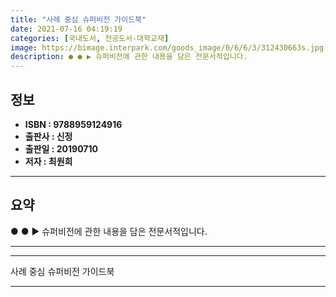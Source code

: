 ```yaml
---
title: "사례 중심 슈퍼비전 가이드북"
date: 2021-07-16 04:19:19
categories: [국내도서, 전공도서-대학교재]
image: https://bimage.interpark.com/goods_image/0/6/6/3/312430663s.jpg
description: ● ● ▶ 슈퍼비전에 관한 내용을 담은 전문서적입니다.
---
```


## **정보**

- **ISBN : 9788959124916**
- **출판사 : 신정**
- **출판일 : 20190710**
- **저자 : 최원희**

------



## **요약**

●  ●  ▶ 슈퍼비전에 관한 내용을 담은 전문서적입니다.

------



------


사례 중심 슈퍼비전 가이드북 

------


